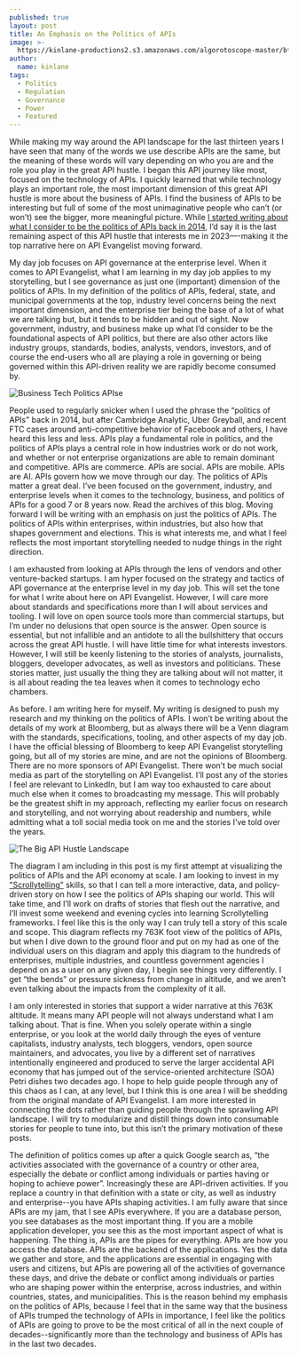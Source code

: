 ```yaml
---
published: true
layout: post
title: An Emphasis on the Politics of APIs
image: >-
  https://kinlane-productions2.s3.amazonaws.com/algorotoscope-master/bf-skinner-whie-house-close-up-2.jpg
author:
  name: kinlane
tags:
  - Politics
  - Regulation
  - Governance
  - Power
  - Featured
---
```

While making my way around the API landscape for the last thirteen years I have seen that many of the words we use describe APIs are the same, but the meaning of these words will vary depending on who you are and the role you play in the great API hustle. I began this API journey like most, focused on the technology of APIs. I quickly learned that while technology plays an important role, the most important dimension of this great API hustle is more about the business of APIs. I find the business of APIs to be interesting but full of some of the most unimaginative people who can’t (or won’t) see the bigger, more meaningful picture. While [I started writing about what I consider to be the politics of APIs back in 2014](https://medium.com/politics-of-apis/the-politics-of-apis-3a29b8dfee64), I’d say it is the last remaining aspect of this API hustle that interests me in 2023—-making it the top narrative here on API Evangelist moving forward. 

My day job focuses on API governance at the enterprise level. When it comes to API Evangelist, what I am learning in my day job applies to my storytelling, but I see governance as just one (important) dimension of the politics of APIs. In my definition of the politics of APIs, federal, state, and municipal governments at the top, industry level concerns being the next important dimension, and the enterprise tier being the base of a lot of what we are talking but, but it tends to be hidden and out of sight. Now government, industry, and business make up what I’d consider to be the foundational aspects of API politics, but there are also other actors like industry groups, standards, bodies, analysts, vendors, investors, and of course the end-users who all are playing a role in governing or being governed within this API-driven reality we are rapidly become consumed by.

![Business Tech Politics APIse](https://kinlane-productions2.s3.amazonaws.com/tech-business-politics.jpg)

People used to regularly snicker when I used the phrase the “politics of APIs" back in 2014, but after Cambridge Analytic, Uber Greyball, and recent FTC cases around anti-competitive behavior of Facebook and others, I have heard this less and less. APIs play a fundamental role in politics, and the politics of APIs plays a central role in how industries work or do not work, and whether or not enterprise organizations are able to remain dominant and competitive. APIs are commerce. APIs are social. APIs are mobile. APIs are AI. APIs govern how we move through our day. The politics of APIs matter a great deal. I’ve been focused on the government, industry, and enterprise levels when it comes to the technology, business, and politics of APIs for a good 7 or 8 years now. Read the archives of this blog. Moving forward I will be writing with an emphasis on just the politics of APIs. The politics of APIs within enterprises, within industries, but also how that shapes government and elections. This is what interests me, and what I feel reflects the most important storytelling needed to nudge things in the right direction.

I am exhausted from looking at APIs through the lens of vendors and other venture-backed startups. I am hyper focused on the strategy and tactics of API governance at the enterprise level in my day job. This will set the tone for what I write about here on API Evangelist. However, I will care more about standards and specifications more than I will about services and tooling. I will love on open source tools more than commercial startups, but I’m under no delusions that open source is the answer. Open source is essential, but not infallible and an antidote to all the bullshittery that occurs across the great API hustle. I will have little time for what interests investors. However, I will still be keenly listening to the stories of analysts, journalists, bloggers, developer advocates, as well as investors and politicians. These stories matter, just usually the thing they are talking about will not matter, it is all about reading the tea leaves when it comes to technology echo chambers.

As before. I am writing here for myself. My writing is designed to push my research and my thinking on the politics of APIs. I won’t be writing about the details of my work at Bloomberg, but as always there will be a Venn diagram with the standards, specifications, tooling, and other aspects of my day job. I have the official blessing of Bloomberg to keep API Evangelist storytelling going, but all of my stories are mine, and are not the opinions of Bloomberg. There are no more sponsors of API Evangelist. There won’t be much social media as part of the storytelling on API Evangelist. I’ll post any of the stories I feel are relevant to LinkedIn, but I am way too exhausted to care about much else when it comes to broadcasting my message. This will probably be the greatest shift in my approach, reflecting my earlier focus on research and storytelling, and not worrying about readership and numbers, while admitting what a toll social media took on me and the stories I’ve told over the years.

![The Big API Hustle Landscape](https://kinlane-productions2.s3.amazonaws.com/the-big-api-hustle-landscape.png)

The diagram I am including in this post is my first attempt at visualizing the politics of APIs and the API economy at scale. I am looking to invest in my ["Scrollytelling"](https://shorthand.com/the-craft/an-introduction-to-scrollytelling/index.html#:~:text=%22Scrollytelling%22%20was%20a%20term%20first,by%20simply%20scrolling%20the%20page.) skills, so that I can tell a more interactive, data, and policy-driven story on how I see the politics of APIs shaping our world. This will take time, and I’ll work on drafts of stories that flesh out the narrative, and I’ll invest some weekend and evening cycles into learning Scrollytelling frameworks. I feel like this is the only way I can truly tell a story of this scale and scope. This diagram reflects my 763K foot view of the politics of APIs, but when I dive down to the ground floor and put on my had as one of the individual users on this diagram and apply this diagram to the hundreds of enterprises, multiple industries, and countless government agencies I depend on as a user on any given day, I begin see things very differently. I get “the bends” or pressure sickness from change in altitude, and we aren’t even talking about the impacts from the complexity of it all.

I am only interested in stories that support a wider narrative at this 763K altitude. It means many API people will not always understand what I am talking about. That is fine. When you solely operate within a single enterprise, or you look at the world daily through the eyes of venture capitalists, industry analysts, tech bloggers, vendors, open source maintainers, and advocates, you live by a different set of narratives intentionally engineered and produced to serve the larger accidental API economy that has jumped out of the service-oriented architecture (SOA) Petri dishes two decades ago. I hope to help guide people through any of this chaos as I can, at any level, but I think this is one area I will be shedding from the original mandate of API Evangelist. I am more interested in connecting the dots rather than guiding people through the sprawling API landscape. I will try to modularize and distill things down into consumable stories for people to tune into, but this isn’t the primary motivation of these posts.

The definition of politics comes up after a quick Google search as, “the activities associated with the governance of a country or other area, especially the debate or conflict among individuals or parties having or hoping to achieve power”. Increasingly these are API-driven activities. If you replace a country in that definition with a state or city, as well as industry and enterprise--you have APIs shaping activities. I am fully aware that since APIs are my jam, that I see APIs everywhere. If you are a database person, you see databases as the most important thing. If you are a mobile application developer, you see this as the most important aspect of what is happening. The thing is, APIs are the pipes for everything. APIs are how you access the database. APIs are the backend of the applications. Yes the data we gather and store, and the applications are essential in engaging with users and citizens, but APIs are powering all of the activities of governance these days, and drive the debate or conflict among individuals or parties who are shaping power within the enterprise, across industries, and within countries, states, and municipalities. This is the reason behind my emphasis on the politics of APIs, because I feel that in the same way that the business of APIs trumped the technology of APIs in importance, I feel like the politics of APIs are going to prove to be the most critical of all in the next couple of decades--significantly more than the technology and business of APIs has in the last two decades.